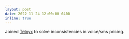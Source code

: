 ```yaml
---
layout: post
date: 2022-11-24 12:00:00-0400
inline: true
---
```


Joined [Telnyx](https://icece.buet.ac.bd) to solve inconsistencies in voice/sms pricing.
